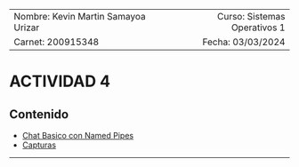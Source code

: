 |              |                |
|    :---      |      ---:      |
| Nombre: Kevin Martin Samayoa Urizar | Curso: Sistemas Operativos 1 |
| Carnet: 200915348                   | Fecha: 03/03/2024            |

# ACTIVIDAD 4

## Contenido
- [Chat Basico con Named Pipes](#servicio)
- [Capturas](#capturas)

---